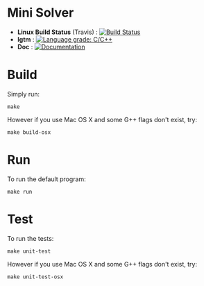 # Mini Solver

- **Linux Build Status** (Travis) : [![Build Status](https://travis-ci.org/Jxtopher/mini-solver.svg?branch=master)](https://travis-ci.org/Jxtopher/mini-solver)
- **lgtm** : [![Language grade: C/C++](https://img.shields.io/lgtm/grade/cpp/g/Jxtopher/mini-solver.svg?logo=lgtm&logoWidth=18)](https://lgtm.com/projects/g/Jxtopher/mini-solver/context:cpp)
- **Doc** : [![Documentation](https://img.shields.io/badge/docs-doxygen-blue.svg)](http://nlohmann.github.io/json)



# Build

Simply run:

```
make
```

However if you use Mac OS X and some G++ flags don't exist, try:

```
make build-osx
```

# Run

To run the default program:

```
make run
```

# Test

To run the tests:

```
make unit-test
```

However if you use Mac OS X and some G++ flags don't exist, try:

```
make unit-test-osx
```

